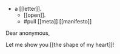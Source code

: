 - a [[letter]].
  - [[open]].
  - #pull [[meta]] [[manifesto]]
  
Dear anonymous,

Let me show you [[the shape of my heart]]!
